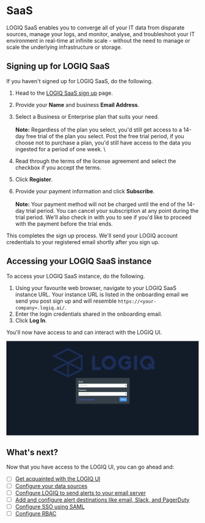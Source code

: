 # SaaS

LOGIQ SaaS enables you to converge all of your IT data from disparate sources, manage your logs, and monitor, analyse, and troubleshoot your IT environment in real-time at infinite scale - without the need to manage or scale the underlying infrastructure or storage.&#x20;

## Signing up for LOGIQ SaaS

If you haven't signed up for LOGIQ SaaS, do the following.

1. Head to the [LOGIQ SaaS sign up](https://logiq.ai/get-started-logiq/) page.&#x20;
2. Provide your **Name** and business **Email Address**.&#x20;
3. Select a Business or Enterprise plan that suits your need. \
   \
   **Note:** Regardless of the plan you select, you'd still get access to a 14-day free trial of the plan you select. Post the free trial period, if you choose not to purchase a plan, you'd still have access to the data you ingested for a period of one week. \

4. Read through the terms of the license agreement and select the checkbox if you accept the terms.&#x20;
5. Click **Register**.&#x20;
6. Provide your payment information and click **Subscribe**. \
   \
   **Note:** Your payment method will not be charged until the end of the 14-day trial period. You can cancel your subscription at any point during the trial period. We'll also check in with you to see if you'd like to proceed with the payment before the trial ends.&#x20;

This completes the sign up process. We'll send your LOGIQ account credentials to your registered email shortly after you sign up.&#x20;

## Accessing your LOGIQ SaaS instance

To access your LOGIQ SaaS instance, do the following.&#x20;

1. Using your favourite web browser, navigate to your LOGIQ SaaS instance URL. Your instance URL is listed in the onboarding email we send you post sign up and will resemble `https://<your-company>.logiq.ai/`.
2. Enter the login credentials shared in the onboarding email.&#x20;
3. Click **Log In**.&#x20;

You'll now have access to and can interact with the LOGIQ UI.&#x20;

![](<../.gitbook/assets/Screen Shot 2022-03-19 at 8.11.14 AM.png>)

## What's next?

Now that you have access to the LOGIQ UI, you can go ahead and:

* [ ] [Get acquainted with the LOGIQ UI](../introduction/the-logiq-ui.md)
* [ ] [Configure your data sources](../integrations/overview/)
* [ ] [Configure LOGIQ to send alerts to your email server](../logiq-ui-configuration/email-configuration-setup.md)
* [ ] [Add and configure alert destinations like email, Slack, and PagerDuty](../integrations/alert-destinations.md)
* [ ] [Configure SSO using SAML](../logiq-ui-configuration/single-sign-on-configuration.md)
* [ ] [Configure RBAC](../log-management/configuring-rbac.md)
